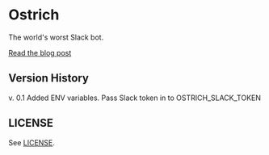 # Ostrich

The world's worst Slack bot.

[Read the blog post][1]

## Version History

v. 0.1 Added ENV variables.
Pass Slack token in to OSTRICH_SLACK_TOKEN

## LICENSE

See [LICENSE](LICENSE).

[1]: http://cazrin.net/blog/2016/building-a-slack-bot-using-elixir/

